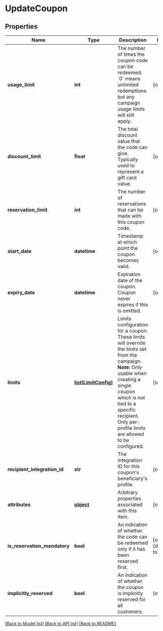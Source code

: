 # UpdateCoupon


## Properties
Name | Type | Description | Notes
------------ | ------------- | ------------- | -------------
**usage_limit** | **int** | The number of times the coupon code can be redeemed. &#x60;0&#x60; means unlimited redemptions but any campaign usage limits will still apply.  | [optional] 
**discount_limit** | **float** | The total discount value that the code can give. Typically used to represent a gift card value.  | [optional] 
**reservation_limit** | **int** | The number of reservations that can be made with this coupon code.  | [optional] 
**start_date** | **datetime** | Timestamp at which point the coupon becomes valid. | [optional] 
**expiry_date** | **datetime** | Expiration date of the coupon. Coupon never expires if this is omitted. | [optional] 
**limits** | [**list[LimitConfig]**](LimitConfig.md) | Limits configuration for a coupon. These limits will override the limits set from the campaign.  **Note:** Only usable when creating a single coupon which is not tied to a specific recipient. Only per-profile limits are allowed to be configured.  | [optional] 
**recipient_integration_id** | **str** | The integration ID for this coupon&#39;s beneficiary&#39;s profile. | [optional] 
**attributes** | [**object**](.md) | Arbitrary properties associated with this item. | [optional] 
**is_reservation_mandatory** | **bool** | An indication of whether the code can be redeemed only if it has been reserved first. | [optional] [default to False]
**implicitly_reserved** | **bool** | An indication of whether the coupon is implicitly reserved for all customers. | [optional] 

[[Back to Model list]](../README.md#documentation-for-models) [[Back to API list]](../README.md#documentation-for-api-endpoints) [[Back to README]](../README.md)


